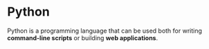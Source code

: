 # Python
Python is a programming language that can be used both for writing **command-line scripts** or building **web applications**.
